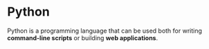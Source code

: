 # Python
Python is a programming language that can be used both for writing **command-line scripts** or building **web applications**.
